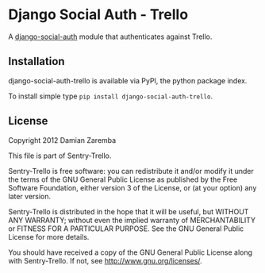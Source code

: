 Django Social Auth - Trello
===========================
A [django-social-auth](https://github.com/omab/django-social-auth/) module that
authenticates against Trello.

Installation
------------
django-social-auth-trello is available via PyPI, the python package index.

To install simple type `pip install django-social-auth-trello`.

License
-------
Copyright 2012 Damian Zaremba

This file is part of Sentry-Trello.

Sentry-Trello is free software: you can redistribute it and/or modify
it under the terms of the GNU General Public License as published by
the Free Software Foundation, either version 3 of the License, or
(at your option) any later version.

Sentry-Trello is distributed in the hope that it will be useful,
but WITHOUT ANY WARRANTY; without even the implied warranty of
MERCHANTABILITY or FITNESS FOR A PARTICULAR PURPOSE.  See the
GNU General Public License for more details.

You should have received a copy of the GNU General Public License
along with Sentry-Trello.  If not, see <http://www.gnu.org/licenses/>.
